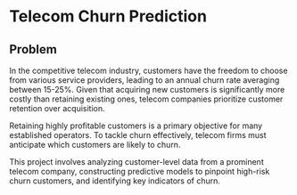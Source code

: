# Telecom Churn Prediction

## Problem
In the competitive telecom industry, customers have the freedom to choose from various service providers, leading to an annual churn rate averaging between 15-25%. Given that acquiring new customers is significantly more costly than retaining existing ones, telecom companies prioritize customer retention over acquisition.

Retaining highly profitable customers is a primary objective for many established operators. To tackle churn effectively, telecom firms must anticipate which customers are likely to churn.

This project involves analyzing customer-level data from a prominent telecom company, constructing predictive models to pinpoint high-risk churn customers, and identifying key indicators of churn.

